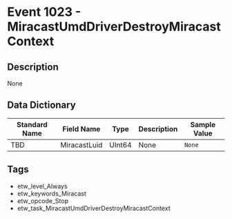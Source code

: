 # Event 1023 - MiracastUmdDriverDestroyMiracastContext

## Description
None

## Data Dictionary
|Standard Name|Field Name|Type|Description|Sample Value|
|---|---|---|---|---|
|TBD|MiracastLuid|UInt64|None|`None`|

## Tags
* etw_level_Always
* etw_keywords_Miracast
* etw_opcode_Stop
* etw_task_MiracastUmdDriverDestroyMiracastContext